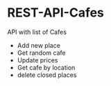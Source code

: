 # REST-API-Cafes
API with list of Cafes
- Add new place
- Get random cafe                                                               
- Update prices
- Get cafe by location
- delete closed places

